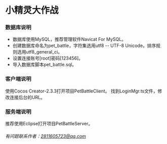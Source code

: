 # 小精灵大作战

### 数据库说明
- 数据库使用MySQL，推荐管理软件Navicat For MySQL。
- 创建数据库命名为pet_battle，字符集选用utf8 -- UTF-8 Unicode，排序规则选用utf8_general_ci。
- 设置连接账号[root]密码[123456]。
- 导入数据库脚本pet_battle.sql。

### 客户端说明
使用Cocos Creator-2.3.3打开项目PetBattleClient。
找到LoginMgr.ts文件，修改连接后台的URL。

### 服务端说明
推荐使用Eclipse打开项目PetBattleServer。

###### 有问题联系作者：2811605723@qq.com